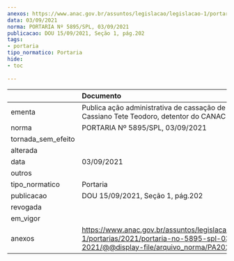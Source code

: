 ```yaml
---
anexos: https://www.anac.gov.br/assuntos/legislacao/legislacao-1/portarias/2021/portaria-no-5895-spl-03-09-2021/@@display-file/arquivo_norma/PA2021-5895.pdf
data: 03/09/2021
norma: PORTARIA Nº 5895/SPL, 03/09/2021
publicacao: DOU 15/09/2021, Seção 1, pág.202
tags:
- portaria
tipo_normatico: Portaria
hide: 
- toc 
 
---
```


|                    | Documento                                                                                                                                            |
|:-------------------|:-----------------------------------------------------------------------------------------------------------------------------------------------------|
| ementa             | Publica ação administrativa de cassação de aeronauta - Cassiano Tete Teodoro, detentor do CANAC 161742.                                              |
| norma              | PORTARIA Nº 5895/SPL, 03/09/2021                                                                                                                     |
| tornada_sem_efeito |                                                                                                                                                      |
| alterada           |                                                                                                                                                      |
| data               | 03/09/2021                                                                                                                                           |
| outros             |                                                                                                                                                      |
| tipo_normatico     | Portaria                                                                                                                                             |
| publicacao         | DOU 15/09/2021, Seção 1, pág.202                                                                                                                     |
| revogada           |                                                                                                                                                      |
| em_vigor           |                                                                                                                                                      |
| anexos             | https://www.anac.gov.br/assuntos/legislacao/legislacao-1/portarias/2021/portaria-no-5895-spl-03-09-2021/@@display-file/arquivo_norma/PA2021-5895.pdf |